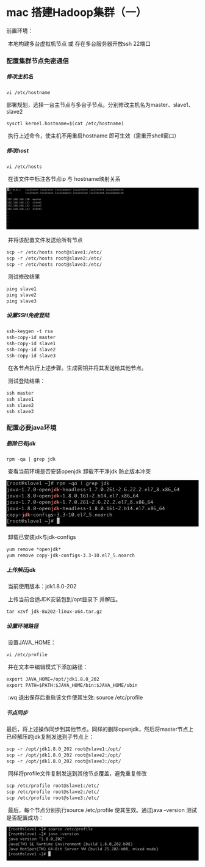 # mac 搭建Hadoop集群（一）

前置环境：

​	本地构建多台虚拟机节点 或 存在多台服务器开放ssh 22端口

### 配置集群节点免密通信

##### 修改主机名

```shell
vi /etc/hostname
```

​	部署规划，选择一台主节点与多台子节点。分别修改主机名为master、slave1、slave2	

```shell
sysctl kernel.hostname=$(cat /etc/hostname)
```

​	执行上述命令，使主机不用重启hostname 即可生效（需重开shell窗口）

##### 修改host

```shell
vi /etc/hosts
```

​	在该文件中标注各节点ip 与 hostname映射关系

<img src='src/2020-12-2-4.png' style='zoom:70%'>

​	并将该配置文件发送给所有节点

```shell
scp -r /etc/hosts root@slave1:/etc/
scp -r /etc/hosts root@slave2:/etc/
scp -r /etc/hosts root@slave3:/etc/
```

​	测试修改结果

```shell
ping slave1
ping slave2
ping slave3
```

##### 设置SSH免密登陆

```shell
ssh-keygen -t rsa
ssh-copy-id master
ssh-copy-id slave1
ssh-copy-id slave2
ssh-copy-id slave3
```

​	在各节点执行上述步骤。生成密钥并将其发送给其他节点。

​	测试登陆结果：

```shell
ssh master
ssh slave1
ssh slave2
ssh slave3
```



### 配置必要java环境

##### 删除已有jdk

````shell
rpm -qa | grep jdk
````

​	查看当前环境是否安装openjdk  卸载不干净jdk 防止版本冲突

<img src='src/2020-12-1-3.png' style='zoom:70%'>

​	卸载已安装jdk与jdk-configs

````shell
yum remove *openjdk*
yum remove copy-jdk-configs-3.3-10.el7_5.noarch
````

##### 上传解压jdk

​	当前使用版本：jdk1.8.0-202	

​	上传当前合适JDK安装包到/opt目录下 并解压。

````
tar xzvf jdk-8u202-linux-x64.tar.gz
````

##### 设置环境路径

​	设置JAVA_HOME：

````shell
vi /etc/profile
````

​	并在文本中编辑模式下添加路径：

````shell
export JAVA_HOME=/opt/jdk1.8.0_202
export PATH=$PATH:$JAVA_HOME/bin:$JAVA_HOME/sbin
````

​	:wq 退出保存后重启该文件使其生效:  source  /etc/profile

##### 节点同步

​	最后，将上述操作同步到其他节点。同样的删除openjdk，然后将master节点上已经解压的jdk复制发送到子节点上：

````shell
scp -r /opt/jdk1.8.0_202 root@slave1:/opt/
scp -r /opt/jdk1.8.0_202 root@slave2:/opt/
scp -r /opt/jdk1.8.0_202 root@slave3:/opt/
````

​	同样将profile文件复制发送到其他节点覆盖，避免重复修改

```shell
scp /etc/profile root@slave1:/etc/
scp /etc/profile root@slave2:/etc/
scp /etc/profile root@slave3:/etc/
```

​	最后，每个节点分别执行source /etc/profile 使其生效。通过java -version 测试是否配置成功：

<img src='src/2020-12-1-4.png' style='zoom:70%'>